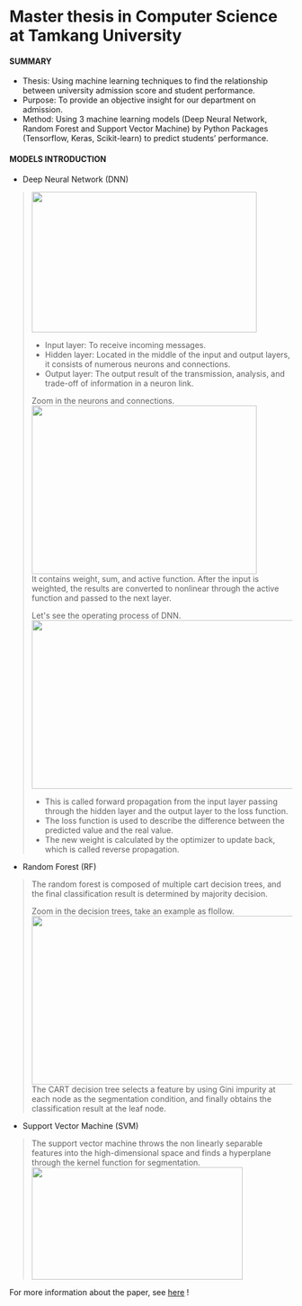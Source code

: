 # Master thesis in Computer Science at Tamkang University
#### SUMMARY
* Thesis: Using machine learning techniques to find the relationship between university admission score and student performance.       
* Purpose: To provide an objective insight for our department on admission.       
* Method: Using 3 machine learning models (Deep Neural Network, Random Forest and Support Vector Machine) by Python Packages (Tensorflow, Keras, Scikit-learn) to predict students’ performance.      

#### MODELS INTRODUCTION
* Deep Neural Network (DNN)      
> <img width="400" height="250" src="https://github.com/SS-rong/MS_Research-/blob/main/img/DNN-1.png"/>      <br />
>* Input layer: To receive incoming messages.      
>* Hidden layer: Located in the middle of the input and output layers, it consists of numerous neurons and connections.       
>* Output layer: The output result of the transmission, analysis, and trade-off of information in a neuron link.       
>        
> Zoom in the neurons and connections.       
> <img width="400" height="300" src="https://github.com/SS-rong/MS_Research-/blob/main/img/DNN-3.png"/>  <br />
> It contains weight, sum, and active function. After the input is weighted, the results are converted to nonlinear through the active function and passed to the next layer.           
>          
> Let's see the operating process of DNN. <br />
> <img width="600" height="300" src="https://github.com/SS-rong/MS_Research-/blob/main/img/DNN-2.png"/>  <br />
> * This is called forward propagation from the input layer passing through the hidden layer and the output layer to the loss function.     
> * The loss function is used to describe the difference between the predicted value and the real value.
> * The new weight is calculated by the optimizer to update back, which is called reverse propagation.
     
* Random Forest (RF)
> The random forest is composed of multiple cart decision trees, and the final classification result is determined by majority decision.    
>
> Zoom in the decision trees, take an example as flollow.    
> <img width="550" height="300" src="https://github.com/SS-rong/MS_Research-/blob/main/img/RF-2.png"/>  <br />
> The CART decision tree selects a feature by using Gini impurity at each node as the segmentation condition, and finally obtains the classification result at the leaf node. 
      
* Support Vector Machine (SVM)
> The support vector machine throws the non linearly separable features into the high-dimensional space and finds a hyperplane through the kernel function for segmentation.
> <img width="375" height="200" src="https://github.com/SS-rong/MS_Research-/blob/main/img/SVM-1.png"/>  <br />


For more information about the paper, see [here](https://github.com/SS-rong/MS_Research-/blob/main/documents/Thsis_english.pdf) !

